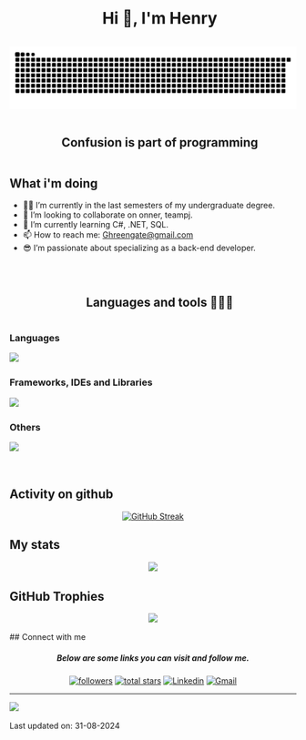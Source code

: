 <div id="user-content-toc">
  <ul align="center">
    <summary><h1 style="display: inline-block">Hi 👋, I'm Henry</h1></summary>
  </ul>
</div>
<!--- snake example -->
<div align="center">
  
  ![snake gif](https://github.com/Helionous/Helionous/blob/output/github-contribution-grid-snake-dark.svg)
  
</div>

<div id="user-content-toc">
  <ul align="center">
    <summary><h2 style="display: inline-block">Confusion is part of programming</h2></summary>
  </ul>
</div>

## What i'm doing
<!--Intro start-->
- 👨‍🎓 I’m currently in the last semesters of my undergraduate degree.
- 👯 I’m looking to collaborate on onner, teampj.
- 🌱 I’m currently learning C#, .NET, SQL.
- 📫 How to reach me: Ghreengate@gmail.com
- ​😎 I’m passionate about specializing as a back-end developer.
<!--Intro end-->

<br/>
  <div id="user-content-toc">
    <ul align="center">
      <summary><h2 style="display: inline-block">Languages and tools 👨🏻‍💻</h2></summary>
    </ul>
  </div>
  <h3>Languages</h3>
    <p align="left">
      <a href="https://github.com/Helionous">
        <img src="https://skillicons.dev/icons?i=cs,java,py,php,ts&perline=14" />
      </a>
    </p>
  <h3>Frameworks, IDEs and Libraries</h3>
      <p align="left">
        <a href="https://github.com/Helionous">
          <img src="https://skillicons.dev/icons?i=dotnet,laravel,django,visualstudio,idea,rider,androidstudio&perline=14" />
        </a>
      </p>
  <h3>Others</h3>
      <p align="left">
        <a href="https://github.com/Helionous">
          <img src="https://skillicons.dev/icons?i=mysql,sqlite,github,git,vscode,postman,windows,linux,debian,ubuntu&perline=14" />
        </a>
      </p>
<br>

## Activity on github
<div align="center">
  <a href="https://github.com/Helionous"> 
  
  [![GitHub Streak](https://github-readme-streak-stats.herokuapp.com?user=Helionous&theme=dark&hide_border=true&border_radius=15&mode=weekly&stroke=f53b3b)](https://git.io/streak-stats)
   </a> 
</div>

## My stats
<p align="center">
  <a href="https://github.com/Helionous"> 
    <img height="200px" src="https://github-readme-stats.vercel.app/api?username=Helionous&hide_border=true&show_icons=true&count_private=true&theme=gruvbox&bg_color=151515&border_radius=15">
  </a> 
</p>

 
## GitHub Trophies
<div align="center">
  
![](https://github-profile-trophy.vercel.app/?username=Helionous&theme=dark_dimmed&no-frame=true&no-bg=false&margin-w=10)

</div>
## Connect with me
<h5 align="center">Below are some links you can visit and follow me.</h5>

<p align="center">
   <a href="https://github.com/Helionous">
     <img alt="followers" title="Follow me on Github" src="https://img.shields.io/github/followers/Helionous?color=236ad3&style=for-the-badge&logo=github&label=Follow"/></a>
  <a href="https://github.com/Helionous?tab=repositories&sort=stargazers">
    <img alt="total stars" title="Total stars on GitHub" src="https://custom-icon-badges.demolab.com/github/stars/Helionous?color=B8B92B&style=for-the-badge&labelColor=959532&logo=star"/></a>
  <a href="https://linkedin.com/in/Helionous" target="blank">
    <img src="https://img.shields.io/badge/LinkedIn-0077B5?style=for-the-badge&logo=linkedin&logoColor=white" alt="Linkedin"/></a>
  <a href = "mailto:Greengate@gmail.com" target="blank">
    <img src="https://img.shields.io/badge/Gmail-D14836?style=for-the-badge&logo=gmail&logoColor=white" alt="Gmail"  /></a>
 </p>

---

<a href="https://github.com/Helionous">
  <img src="https://visitcount.itsvg.in/api?id=Helionous&label=Helionous&pretty=true" />
</a>

Last updated on: 31-08-2024

